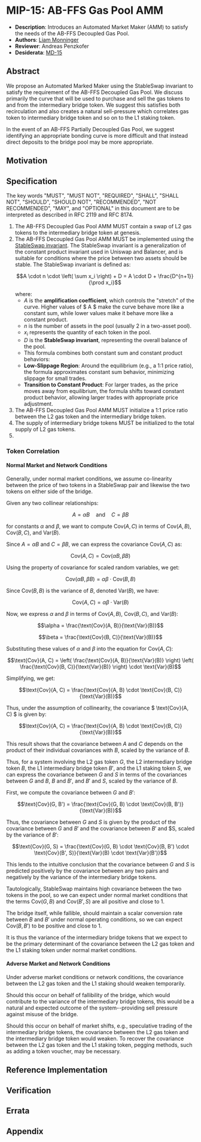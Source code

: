 # MIP-15: AB-FFS Gas Pool AMM
- **Description**: Introduces an Automated Market Maker (AMM) to satisfy the needs of the AB-FFS Decoupled Gas Pool.
- **Authors**: [Liam Monninger](mailto:liam@movementlabs.xyz)
- **Reviewer**: Andreas Penzkofer
- **Desiderata**: [MD-15](../MD/md-15/README.md)

## Abstract
We propose an Automated Marked Maker using the StableSwap invariant to satisfy the requirement of the AB-FFS Decoupled Gas Pool. We discuss primarily the curve that will be used to purchase and sell the gas tokens to and from the intermediary bridge token. We suggest this satisfies both recirculation and also creates a natural sell-pressure which correlates gas token to intermediary bridge token and so on to the L1 staking token.

In the event of an AB-FFS Partially Decoupled Gas Pool, we suggest identifying an appropriate bonding curve is more difficult and that instead direct deposits to the bridge pool may be more appropriate.

## Motivation

## Specification

The key words "MUST", "MUST NOT", "REQUIRED", "SHALL", "SHALL NOT", "SHOULD", "SHOULD NOT", "RECOMMENDED", "NOT RECOMMENDED", "MAY", and "OPTIONAL" in this document are to be interpreted as described in RFC 2119 and RFC 8174.

1. The AB-FFS Decoupled Gas Pool AMM MUST contain a swap of L2 gas tokens to the intermediary bridge token at genesis.
2. The AB-FFS Decoupled Gas Pool AMM MUST be implemented using the [StableSwap invariant](https://docs.curve.fi/references/whitepapers/stableswap/#how-it-works). The StableSwap invariant is a generalization of the constant product invariant used in Uniswap and Balancer, and is suitable for conditions where the price between two assets should be stable. The StableSwap invariant is defined as:
    ```math
    A \cdot n \cdot \left( \sum x_i \right) + D = A \cdot D + \frac{D^{n+1}}{\prod x_i}
    ```
    where:
    - $A$ is the **amplification coefficient**, which controls the "stretch" of the curve. Higher values of $ A $ make the curve behave more like a constant sum, while lower values make it behave more like a constant product.
    - $n$ is the number of assets in the pool (usually 2 in a two-asset pool).
    - $x_i$ represents the quantity of each token in the pool.
    - $D$ is the **StableSwap invariant**, representing the overall balance of the pool.
    - This formula combines both constant sum and constant product behaviors:
    - **Low-Slippage Region**: Around the equilibrium (e.g., a 1:1 price ratio), the formula approximates constant sum behavior, minimizing slippage for small trades.
    - **Transition to Constant Product**: For larger trades, as the price moves away from equilibrium, the formula shifts toward constant product behavior, allowing larger trades with appropriate price adjustment.
3. The AB-FFS Decoupled Gas Pool AMM MUST initialize a 1:1 price ratio between the L2 gas token and the intermediary bridge token.
4. The supply of intermediary bridge tokens MUST be initialized to the total supply of L2 gas tokens.
5. 

### Token Correlation

#### Normal Market and Network Conditions
Generally, under normal market conditions, we assume co-linearity between the price of two tokens in a StableSwap pair and likewise the two tokens on either side of the bridge.

Given any two collinear relationships:

```math
A = \alpha B \quad \text{and} \quad C = \beta B
```

for constants $\alpha$ and $\beta$, we want to compute $\text{Cov}(A, C)$ in terms of $\text{Cov}(A, B)$, $\text{Cov}(B, C)$, and $\text{Var}(B)$.

Since $A = \alpha B$ and $C = \beta B$, we can express the covariance $\text{Cov}(A, C)$ as:

```math
\text{Cov}(A, C) = \text{Cov}(\alpha B, \beta B)
```

Using the property of covariance for scaled random variables, we get:

```math
\text{Cov}(\alpha B, \beta B) = \alpha \beta \cdot \text{Cov}(B, B)
```

Since $\text{Cov}(B, B)$ is the variance of $B$, denoted $\text{Var}(B)$, we have:

```math
\text{Cov}(A, C) = \alpha \beta \cdot \text{Var}(B)
```

Now, we express $\alpha$ and $\beta$ in terms of $\text{Cov}(A, B)$, $\text{Cov}(B, C)$, and $\text{Var}(B)$:

```math
\alpha = \frac{\text{Cov}(A, B)}{\text{Var}(B)}
```
```math
\beta = \frac{\text{Cov}(B, C)}{\text{Var}(B)}
```

Substituting these values of $\alpha$ and $\beta$ into the equation for $\text{Cov}(A, C)$:

```math
\text{Cov}(A, C) = \left( \frac{\text{Cov}(A, B)}{\text{Var}(B)} \right) \left( \frac{\text{Cov}(B, C)}{\text{Var}(B)} \right) \cdot \text{Var}(B)
```

Simplifying, we get:

```math
\text{Cov}(A, C) = \frac{\text{Cov}(A, B) \cdot \text{Cov}(B, C)}{\text{Var}(B)}
```
Thus, under the assumption of collinearity, the covariance $ \text{Cov}(A, C) $ is given by:

```math
\text{Cov}(A, C) = \frac{\text{Cov}(A, B) \cdot \text{Cov}(B, C)}{\text{Var}(B)}
```

This result shows that the covariance between $A$ and $C$ depends on the product of their individual covariances with $B$, scaled by the variance of $B$.

Thus, for a system involving the L2 gas token $G$, the L2 intermediary bridge token $B$, the L1 intermediary bridge token $B'$, and the L1 staking token $S$, we can express the covariance between $G$ and $S$ in terms of the covariances between $G$ and $B$, $B$ and $B'$, and $B'$ and $S$, scaled by the variance of $B$.

First, we compute the covariance between $G$ and $B'$:

```math
\text{Cov}(G, B') = \frac{\text{Cov}(G, B) \cdot \text{Cov}(B, B')}{\text{Var}(B)}
```


Thus, the covariance between $G$ and $S$ is given by the product of the covariance between $G$ and $B'$ and the covariance between $B'$ and $S, scaled by the variance of $B'$:

```math
\text{Cov}(G, S) = \frac{\text{Cov}(G, B) \cdot \text{Cov}(B, B') \cdot \text{Cov}(B', S)}{\text{Var}(B) \cdot \text{Var}(B')}
```

This lends to the intuitive conclusion that the covariance between $G$ and $S$ is predicted positively by the covariance between any two pairs and negatively by the variance of the intermediary bridge tokens. 

Tautologically, StableSwap maintains high covariance between the two tokens in the pool, so we can expect under normal market conditions that the terms $\text{Cov}(G, B)$ and $\text{Cov}(B', S)$ are all positive and close to 1.

The bridge itself, while fallible, should maintain a scalar conversion rate between $B$ and $B'$ under normal operating conditions, so we can expect $\text{Cov}(B, B')$ to be positive and close to 1.

It is thus the variance of the intermediary bridge tokens that we expect to be the primary determinant of the covariance between the L2 gas token and the L1 staking token under normal market conditions.

#### Adverse Market and Network Conditions
Under adverse market conditions or network conditions, the covariance between the L2 gas token and the L1 staking should weaken temporarily. 

Should this occur on behalf of fallibility of the bridge, which would contribute to the variance of the intermediary bridge tokens, this would be a natural and expected outcome of the system--providing sell pressure against misuse of the bridge.

Should this occur on behalf of market shifts, e.g., speculative trading of the intermediary bridge tokens, the covariance between the L2 gas token and the intermediary bridge token would weaken. To recover the covariance between the L2 gas token and the L1 staking token, pegging methods, such as adding a token voucher, may be necessary.

## Reference Implementation


## Verification


## Errata


## Appendix
